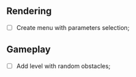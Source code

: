 ## Rendering
- [ ] Create menu with parameters selection;


## Gameplay
- [ ] Add level with random obstacles;
